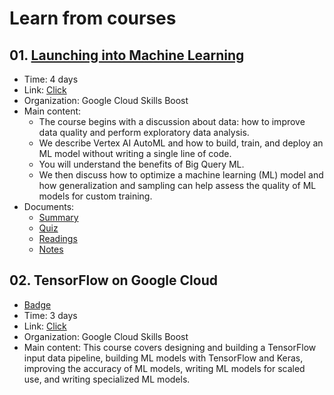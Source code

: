 # Learn from courses

## 01. [Launching into Machine Learning](https://github.com/thien1892/learn_from_courses/tree/master/Launching%20into%20Machine%20Learning)
- Time: 4 days
- Link: [Click](https://www.cloudskillsboost.google/course_templates/8)
- Organization: Google Cloud Skills Boost
- Main content: 
    - The course begins with a discussion about data: how to improve data quality and perform exploratory data analysis. 
    - We describe Vertex AI AutoML and how to build, train, and deploy an ML model without writing a single line of code.  
    - You will understand the benefits of Big Query ML. 
    - We then discuss how to optimize a machine learning (ML) model and how generalization and sampling can help assess the quality of ML models for custom training.
- Documents:
    - [Summary](https://github.com/thien1892/learn_from_courses/blob/master/Launching%20into%20Machine%20Learning/Documents/summary.pdf)
    - [Quiz](https://github.com/thien1892/learn_from_courses/blob/master/Launching%20into%20Machine%20Learning/Documents/Quiz%20Question.pdf)
    - [Readings](https://github.com/thien1892/learn_from_courses/blob/master/Launching%20into%20Machine%20Learning/Documents/reading.pdf)
    - [Notes](https://github.com/thien1892/learn_from_courses/blob/master/Launching%20into%20Machine%20Learning/README.md)

## 02. TensorFlow on Google Cloud
- [Badge](https://www.cloudskillsboost.google/public_profiles/84ab0e45-a8eb-4828-b167-e97ed97539bb/badges/3301810)
- Time: 3 days
- Link: [Click](https://www.cloudskillsboost.google/course_templates/12)
- Organization: Google Cloud Skills Boost
- Main content: This course covers designing and building a TensorFlow input data pipeline, building ML models with TensorFlow and Keras, improving the accuracy of ML models, writing ML models for scaled use, and writing specialized ML models.